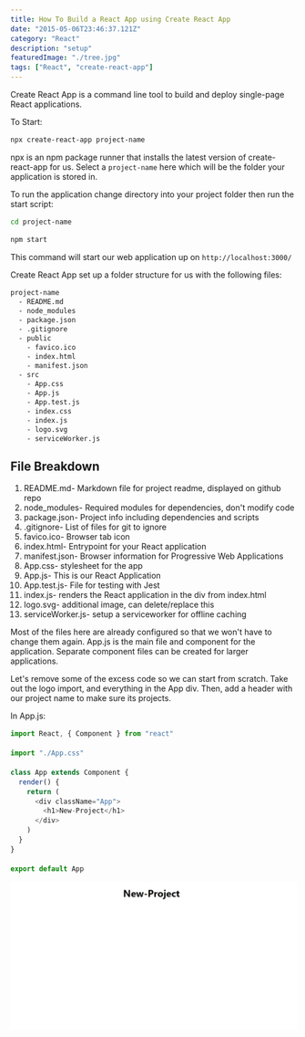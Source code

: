 ```yaml
---
title: How To Build a React App using Create React App
date: "2015-05-06T23:46:37.121Z"
category: "React"
description: "setup"
featuredImage: "./tree.jpg"
tags: ["React", "create-react-app"]
---
```


Create React App is a command line tool to build and deploy single-page React applications.

To Start:

```bash
npx create-react-app project-name
```

npx is an npm package runner that installs the latest version of create-react-app for us. Select a `project-name` here which will be the folder your application is stored in.

To run the application change directory into your project folder then run the start script:

```bash
cd project-name
```

```bash
npm start
```

This command will start our web application up on `http://localhost:3000/`

Create React App set up a folder structure for us with the following files:

```
project-name
  - README.md
  - node_modules
  - package.json
  - .gitignore
  - public
    - favico.ico
    - index.html
    - manifest.json
  - src
    - App.css
    - App.js
    - App.test.js
    - index.css
    - index.js
    - logo.svg
    - serviceWorker.js
```

## File Breakdown

1. README.md- Markdown file for project readme, displayed on github repo
2. node_modules- Required modules for dependencies, don't modify code
3. package.json- Project info including dependencies and scripts
4. .gitignore- List of files for git to ignore
5. favico.ico- Browser tab icon
6. index.html- Entrypoint for your React application
7. manifest.json- Browser information for Progressive Web Applications
8. App.css- stylesheet for the app
9. App.js- This is our React Application
10. App.test.js- File for testing with Jest
11. index.js- renders the React application in the div from index.html
12. logo.svg- additional image, can delete/replace this
13. serviceWorker.js- setup a serviceworker for offline caching

Most of the files here are already configured so that we won't have to change them again. App.js is the main file and component for the application. Separate component files can be created for larger applications.

Let's remove some of the excess code so we can start from scratch. Take out the logo import, and everything in the App div. Then, add a header with our project name to make sure its projects.

In App.js:

```javascript
import React, { Component } from "react"

import "./App.css"

class App extends Component {
  render() {
    return (
      <div className="App">
        <h1>New-Project</h1>
      </div>
    )
  }
}

export default App
```

![scratch](./cra2.png)